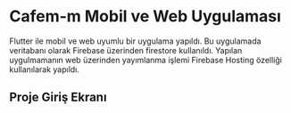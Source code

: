 # Cafem-m Mobil ve Web Uygulaması

Flutter ile mobil ve web uyumlu bir uygulama yapıldı. Bu uygulamada veritabanı olarak Firebase üzerinden firestore kullanıldı. Yapılan uygulmamanın web üzerinden yayımlanma işlemi Firebase Hosting özelliği kullanılarak yapıldı.


## Proje Giriş Ekranı
